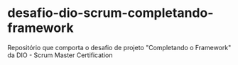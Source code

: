 # desafio-dio-scrum-completando-framework
Repositório que comporta o desafio de projeto "Completando o Framework" da DIO - Scrum Master Certification
